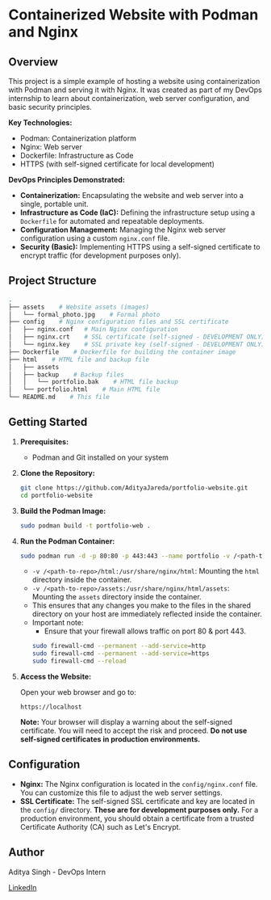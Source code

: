 # Containerized Website with Podman and Nginx

## Overview

This project is a simple example of hosting a website using containerization with Podman and serving it with Nginx. It was created as part of my DevOps internship to learn about containerization, web server configuration, and basic security principles.

**Key Technologies:**

*   Podman: Containerization platform
*   Nginx: Web server
*   Dockerfile: Infrastructure as Code
*   HTTPS (with self-signed certificate for local development)

**DevOps Principles Demonstrated:**

*   **Containerization:**  Encapsulating the website and web server into a single, portable unit.
*   **Infrastructure as Code (IaC):** Defining the infrastructure setup using a `Dockerfile` for automated and repeatable deployments.
*   **Configuration Management:** Managing the Nginx web server configuration using a custom `nginx.conf` file.
*   **Security (Basic):** Implementing HTTPS using a self-signed certificate to encrypt traffic (for development purposes only).

## Project Structure
```bash
.
├── assets    # Website assets (images)
│   └── formal_photo.jpg    # Formal photo
├── config    # Nginx configuration files and SSL certificate
│   ├── nginx.conf   # Main Nginx configuration
│   ├── nginx.crt    # SSL certificate (self-signed - DEVELOPMENT ONLY) 
│   └── nginx.key    # SSL private key (self-signed - DEVELOPMENT ONLY)
├── Dockerfile    # Dockerfile for building the container image
├── html    # HTML file and backup file 
│   ├── assets
│   ├── backup    # Backup files
│   │   └── portfolio.bak    # HTML file backup
│   └── portfolio.html    # Main HTML file
└── README.md    # This file
```

## Getting Started

1.  **Prerequisites:**
    *   Podman and Git installed on your system
2.  **Clone the Repository:**

    ```bash
    git clone https://github.com/AdityaJareda/portfolio-website.git
    cd portfolio-website
    ```
    
3.  **Build the Podman Image:**

    ```bash
    sudo podman build -t portfolio-web .
    ```

4.  **Run the Podman Container:**

    ```bash
    sudo podman run -d -p 80:80 -p 443:443 --name portfolio -v /<path-to-repo>/html:/usr/share/nginx/html -v /<path-to-repo>/assets:/usr/share/nginx/html/assets portfolio-website
    ```
    * ```-v /<path-to-repo>/html:/usr/share/nginx/html```: Mounting the ```html``` directory inside the container.
    * ```-v /<path-to-repo>/assets:/usr/share/nginx/html/assets```: Mounting the ```assets``` directory inside the container.
    * This ensures that any changes you make to the files in the shared directory on your host are immediately reflected inside the container.
    * Important note:
      * Ensure that your firewall allows traffic on port 80 & port 443.
      ```bash
      sudo firewall-cmd --permanent --add-service=http
      sudo firewall-cmd --permanent --add-service=https
      sudo firewall-cmd --reload
      ```

5.  **Access the Website:**

    Open your web browser and go to:

    ```
    https://localhost
    ```

    **Note:** Your browser will display a warning about the self-signed certificate. You will need to accept the risk and proceed.  **Do not use self-signed certificates in production environments.**

## Configuration

*   **Nginx:** The Nginx configuration is located in the `config/nginx.conf` file. You can customize this file to adjust the web server settings.
*   **SSL Certificate:** The self-signed SSL certificate and key are located in the `config/` directory.  **These are for development purposes only.**  For a production environment, you should obtain a certificate from a trusted Certificate Authority (CA) such as Let's Encrypt.

## Author

Aditya Singh - DevOps Intern

[LinkedIn](https://www.linkedin.com/in/aditya-singh-bb8200278)
